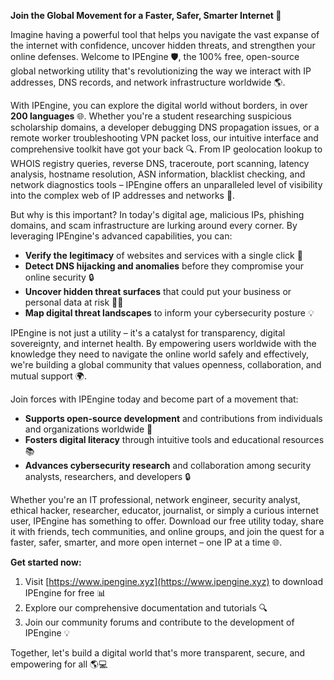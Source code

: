 **Join the Global Movement for a Faster, Safer, Smarter Internet 🚀**

Imagine having a powerful tool that helps you navigate the vast expanse of the internet with confidence, uncover hidden threats, and strengthen your online defenses. Welcome to IPEngine 🛡️, the 100% free, open-source global networking utility that's revolutionizing the way we interact with IP addresses, DNS records, and network infrastructure worldwide 🌎.

With IPEngine, you can explore the digital world without borders, in over **200 languages** 🌐. Whether you're a student researching suspicious scholarship domains, a developer debugging DNS propagation issues, or a remote worker troubleshooting VPN packet loss, our intuitive interface and comprehensive toolkit have got your back 🔍. From IP geolocation lookup to WHOIS registry queries, reverse DNS, traceroute, port scanning, latency analysis, hostname resolution, ASN information, blacklist checking, and network diagnostics tools – IPEngine offers an unparalleled level of visibility into the complex web of IP addresses and networks 📡.

But why is this important? In today's digital age, malicious IPs, phishing domains, and scam infrastructure are lurking around every corner. By leveraging IPEngine's advanced capabilities, you can:

* **Verify the legitimacy** of websites and services with a single click 🚫
* **Detect DNS hijacking and anomalies** before they compromise your online security 🔒
* **Uncover hidden threat surfaces** that could put your business or personal data at risk 🕵️‍♀️
* **Map digital threat landscapes** to inform your cybersecurity posture 💡

IPEngine is not just a utility – it's a catalyst for transparency, digital sovereignty, and internet health. By empowering users worldwide with the knowledge they need to navigate the online world safely and effectively, we're building a global community that values openness, collaboration, and mutual support 🌍.

Join forces with IPEngine today and become part of a movement that:

* **Supports open-source development** and contributions from individuals and organizations worldwide 👥
* **Fosters digital literacy** through intuitive tools and educational resources 📚
* **Advances cybersecurity research** and collaboration among security analysts, researchers, and developers 🔒

Whether you're an IT professional, network engineer, security analyst, ethical hacker, researcher, educator, journalist, or simply a curious internet user, IPEngine has something to offer. Download our free utility today, share it with friends, tech communities, and online groups, and join the quest for a faster, safer, smarter, and more open internet – one IP at a time 🌐.

**Get started now:**

1. Visit [https://www.ipengine.xyz](https://www.ipengine.xyz) to download IPEngine for free 📊
2. Explore our comprehensive documentation and tutorials 🔍
3. Join our community forums and contribute to the development of IPEngine 💡

Together, let's build a digital world that's more transparent, secure, and empowering for all 🌎💻